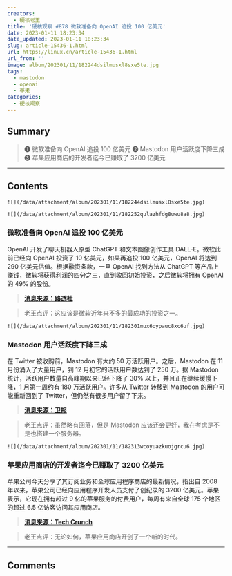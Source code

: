 ```yaml
---
creators:
  - 硬核老王
title: '硬核观察 #878 微软准备向 OpenAI 追投 100 亿美元'
date: 2023-01-11 18:23:34
date_updated: 2023-01-11 18:23:34
slug: article-15436-1.html
url: https://linux.cn/article-15436-1.html
url_from: ''
image: album/202301/11/182244dsilmusxl8sxe5te.jpg
tags:
  - mastodon
  - openai
  - 苹果
categories:
  - 硬核观察
---
```


## Summary

> ❶ 微软准备向 OpenAI 追投 100 亿美元
> ❷ Mastodon 用户活跃度下降三成
> ❸ 苹果应用商店的开发者迄今已赚取了 3200 亿美元

***

<!-- more -->

## Contents

`![](/data/attachment/album/202301/11/182244dsilmusxl8sxe5te.jpg)`

`![](/data/attachment/album/202301/11/182252qulazhfdg8uwu8a8.jpg)`

### 微软准备向 OpenAI 追投 100 亿美元

OpenAI 开发了聊天机器人原型 ChatGPT 和文本图像创作工具 DALL-E。微软此前已经向 OpenAI 投资了 10 亿美元，如果再追投 100 亿美元，OpenAI 将达到 290 亿美元估值。根据融资条款，一旦 OpenAI 找到方法从 ChatGPT 等产品上赚钱，微软将获得利润的四分之三，直到收回初始投资，之后微软将拥有 OpenAI 的 49% 的股份。

> 
> **[消息来源：路透社](https://www.reuters.com/technology/microsoft-talks-invest-10-bln-chatgpt-owner-semafor-2023-01-10/)**
> 
> 
> 

> 
> 老王点评：这应该是微软近年来不多的最成功的投资之一。
> 
> 
> 

`![](/data/attachment/album/202301/11/182301mux6oypauc8xc6uf.jpg)`

### Mastodon 用户活跃度下降三成

在 Twitter 被收购前，Mastodon 有大约 50 万活跃用户。之后，Mastodon 在 11 月份涌入了大量用户，到 12 月初它的活跃用户数达到了 250 万。据 Mastodon 统计，活跃用户数量自高峰期以来已经下降了 30% 以上，并且正在继续缓慢下降，1 月第一周约有 180 万活跃用户。许多从 Twitter 转移到 Mastodon 的用户可能重新回到了 Twitter，但仍然有很多用户留了下来。

> 
> **[消息来源：卫报](https://www.theguardian.com/news/datablog/2023/jan/08/elon-musk-drove-more-than-a-million-people-to-mastodon-but-many-arent-sticking-around)**
> 
> 
> 

> 
> 老王点评：虽然略有回落，但是 Mastodon 应该还会更好，我在考虑是不是也搭建一个服务器。
> 
> 
> 

`![](/data/attachment/album/202301/11/182313wcoyuazkuojgrcu6.jpg)`

### 苹果应用商店的开发者迄今已赚取了 3200 亿美元

苹果公司今天分享了其订阅业务和全球应用程序商店的最新情况，指出自 2008 年以来，苹果公司已经向应用程序开发人员支付了创纪录的 3200 亿美元。苹果表示，它现在拥有超过 9 亿的苹果服务的付费用户，每周有来自全球 175 个地区的超过 6.5 亿访客访问其应用商店。

> 
> **[消息来源：Tech Crunch](https://techcrunch.com/2023/01/10/app-store-developers-have-earned-320-billion-to-date-says-apple/)**
> 
> 
> 

> 
> 老王点评：无论如何，苹果应用商店开创了一个新的时代。
> 
> 
>

***

## Comments

